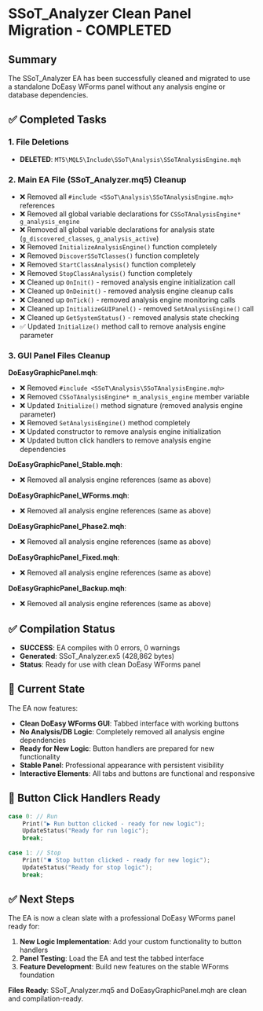 # SSoT_Analyzer Clean Panel Migration - COMPLETED

## Summary

The SSoT_Analyzer EA has been successfully cleaned and migrated to use a standalone DoEasy WForms panel without any analysis engine or database dependencies.

## ✅ Completed Tasks

### 1. File Deletions
- **DELETED**: `MT5\MQL5\Include\SSoT\Analysis\SSoTAnalysisEngine.mqh`

### 2. Main EA File (SSoT_Analyzer.mq5) Cleanup
- ❌ Removed all `#include <SSoT\Analysis\SSoTAnalysisEngine.mqh>` references
- ❌ Removed all global variable declarations for `CSSoTAnalysisEngine* g_analysis_engine`
- ❌ Removed all global variable declarations for analysis state (`g_discovered_classes`, `g_analysis_active`)
- ❌ Removed `InitializeAnalysisEngine()` function completely
- ❌ Removed `DiscoverSSoTClasses()` function completely  
- ❌ Removed `StartClassAnalysis()` function completely
- ❌ Removed `StopClassAnalysis()` function completely
- ❌ Cleaned up `OnInit()` - removed analysis engine initialization call
- ❌ Cleaned up `OnDeinit()` - removed analysis engine cleanup calls
- ❌ Cleaned up `OnTick()` - removed analysis engine monitoring calls
- ❌ Cleaned up `InitializeGUIPanel()` - removed `SetAnalysisEngine()` call
- ❌ Cleaned up `GetSystemStatus()` - removed analysis state checking
- ✅ Updated `Initialize()` method call to remove analysis engine parameter

### 3. GUI Panel Files Cleanup
**DoEasyGraphicPanel.mqh**:
- ❌ Removed `#include <SSoT\Analysis\SSoTAnalysisEngine.mqh>`
- ❌ Removed `CSSoTAnalysisEngine* m_analysis_engine` member variable
- ❌ Updated `Initialize()` method signature (removed analysis engine parameter)
- ❌ Removed `SetAnalysisEngine()` method completely
- ❌ Updated constructor to remove analysis engine initialization
- ❌ Updated button click handlers to remove analysis engine dependencies

**DoEasyGraphicPanel_Stable.mqh**:
- ❌ Removed all analysis engine references (same as above)

**DoEasyGraphicPanel_WForms.mqh**:
- ❌ Removed all analysis engine references (same as above)

**DoEasyGraphicPanel_Phase2.mqh**:  
- ❌ Removed all analysis engine references (same as above)

**DoEasyGraphicPanel_Fixed.mqh**:
- ❌ Removed all analysis engine references (same as above)

**DoEasyGraphicPanel_Backup.mqh**:
- ❌ Removed all analysis engine references (same as above)

## ✅ Compilation Status
- **SUCCESS**: EA compiles with 0 errors, 0 warnings
- **Generated**: SSoT_Analyzer.ex5 (428,862 bytes)
- **Status**: Ready for use with clean DoEasy WForms panel

## 🔧 Current State
The EA now features:
- **Clean DoEasy WForms GUI**: Tabbed interface with working buttons
- **No Analysis/DB Logic**: Completely removed all analysis engine dependencies
- **Ready for New Logic**: Button handlers are prepared for new functionality
- **Stable Panel**: Professional appearance with persistent visibility
- **Interactive Elements**: All tabs and buttons are functional and responsive

## 🎯 Button Click Handlers Ready
```cpp
case 0: // Run
    Print("▶️ Run button clicked - ready for new logic");
    UpdateStatus("Ready for run logic");
    break;
    
case 1: // Stop  
    Print("⏹️ Stop button clicked - ready for new logic");
    UpdateStatus("Ready for stop logic");
    break;
```

## ✅ Next Steps
The EA is now a clean slate with a professional DoEasy WForms panel ready for:
1. **New Logic Implementation**: Add your custom functionality to button handlers
2. **Panel Testing**: Load the EA and test the tabbed interface
3. **Feature Development**: Build new features on the stable WForms foundation

**Files Ready**: SSoT_Analyzer.mq5 and DoEasyGraphicPanel.mqh are clean and compilation-ready.
